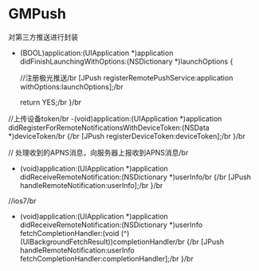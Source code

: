 # GMPush
对第三方推送进行封装
- (BOOL)application:(UIApplication *)application didFinishLaunchingWithOptions:(NSDictionary *)launchOptions {</p>
    //注册极光推送/br
    [JPush registerRemotePushService:application withOptions:launchOptions];/br
    
    return YES;/br
}/br

//上传设备token/br
-(void)application:(UIApplication *)application didRegisterForRemoteNotificationsWithDeviceToken:(NSData *)deviceToken/br
{/br
    [JPush registerDeviceToken:deviceToken];/br
}/br

// 处理收到的APNS消息，向服务器上报收到APNS消息/br
- (void)application:(UIApplication *)application didReceiveRemoteNotification:(NSDictionary *)userInfo/br
{/br
    [JPush handleRemoteNotification:userInfo];/br
}/br

//ios7/br
- (void)application:(UIApplication *)application didReceiveRemoteNotification:(NSDictionary *)userInfo fetchCompletionHandler:(void (^)(UIBackgroundFetchResult))completionHandler/br
{/br
    [JPush handleRemoteNotification:userInfo fetchCompletionHandler:completionHandler];/br
}/br
